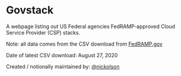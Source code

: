 # Govstack

A webpage listing out US Federal agencies FedRAMP-approved Cloud Service Provider (CSP) stacks. 

Note: all data comes from the CSV download from [FedRAMP.gov](https://marketplace.fedramp.gov/)

Date of latest CSV download: August 27, 2020

Created / notionally maintained by: [@nickolson](https://twitter.com/nickolson)

